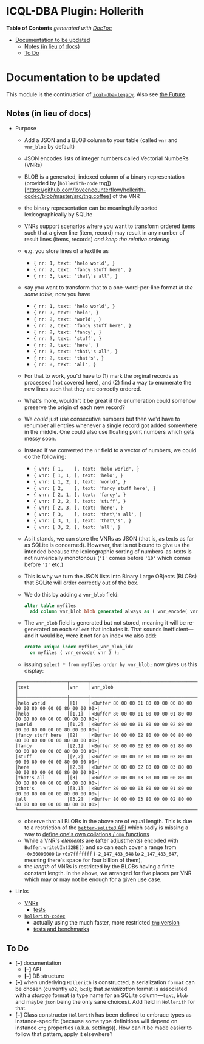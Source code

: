 
# ICQL-DBA Plugin: Hollerith

<!-- START doctoc generated TOC please keep comment here to allow auto update -->
<!-- DON'T EDIT THIS SECTION, INSTEAD RE-RUN doctoc TO UPDATE -->
**Table of Contents**  *generated with [DocToc](https://github.com/thlorenz/doctoc)*

- [Documentation to be updated](#documentation-to-be-updated)
  - [Notes (in lieu of docs)](#notes-in-lieu-of-docs)
  - [To Do](#to-do)

<!-- END doctoc generated TOC please keep comment here to allow auto update -->



# Documentation to be updated

This module is the continuation of
[`icql-dba-legacy`](https://github.com/loveencounterflow/icql-dba-legacy). Also see [the
Future](https://github.com/loveencounterflow/hollerith/blob/master/README-transition.md).


## Notes (in lieu of docs)

* Purpose
  * Add a JSON and a BLOB column to your table (called `vnr` and `vnr_blob` by default)
  * JSON encodes lists of integer numbers called Vectorial NumbeRs (VNRs)
  * BLOB is a generated, indexed column of a binary representation (provided by [`hollerith-code`
    tng])[https://github.com/loveencounterflow/hollerith-codec/blob/master/src/tng.coffee] of the VNR
  * the binary representation can be meaningfully sorted lexicographically by SQLite
  * VNRs support scenarios where you want to transform ordered items such that a given line (item, record)
    may result in any number of result lines (items, records) *and keep the relative ordering*
  * e.g. you store lines of a textfile as
    * `{ nr: 1, text: 'helo world', }`
    * `{ nr: 2, text: 'fancy stuff here', }`
    * `{ nr: 3, text: 'that\'s all', }`
  * say you want to transform that to a one-word-per-line format *in the same table*; now you have
    * `{ nr: 1, text: 'helo world', }`
    * `{ nr: ?, text: 'helo', }`
    * `{ nr: ?, text: 'world', }`
    * `{ nr: 2, text: 'fancy stuff here', }`
    * `{ nr: ?, text: 'fancy', }`
    * `{ nr: ?, text: 'stuff', }`
    * `{ nr: ?, text: 'here', }`
    * `{ nr: 3, text: 'that\'s all', }`
    * `{ nr: ?, text: 'that's', }`
    * `{ nr: ?, text: 'all', }`
  * For that to work, you'd have to (1) mark the orginal records as processed (not covered here), and (2)
    find a way to enumerate the new lines such that they are correctly ordered.
  * What's more, wouldn't it be great if the enumeration could somehow preserve the origin of each new
    record?
  * We *could* just use consecutive numbers but then we'd have to renumber all entries whenever a single
    record got added somewhere in the middle. One could also use floating point numbers which gets messy
    soon.
  * Instead if we converted the `nr` field to a vector of numbers, we could do the following:
    * `{ vnr: [ 1,    ], text: 'helo world', }`
    * `{ vnr: [ 1, 1, ], text: 'helo', }`
    * `{ vnr: [ 1, 2, ], text: 'world', }`
    * `{ vnr: [ 2,    ], text: 'fancy stuff here', }`
    * `{ vnr: [ 2, 1, ], text: 'fancy', }`
    * `{ vnr: [ 2, 2, ], text: 'stuff', }`
    * `{ vnr: [ 2, 3, ], text: 'here', }`
    * `{ vnr: [ 3,    ], text: 'that\'s all', }`
    * `{ vnr: [ 3, 1, ], text: 'that\'s', }`
    * `{ vnr: [ 3, 2, ], text: 'all', }`
  * As it stands, we can store the VNRs as JSON (that is, as texts as far as SQLite is concerned).
    However, that is not bound to give us the intended because the lexicographic sorting of
    numbers-as-texts is not numerically monotonous (`'1'` comes before `'10'` which comes before `'2'`
    etc.)
  * This is why we turn the JSON lists into Binary Large OBjects (BLOBs) that SQLite will order correctly
    out of the box.
  * We do this by adding a `vnr_blob` field:

    ```sql
    alter table myfiles
      add column vnr_blob blob generated always as ( vnr_encode( vnr ) ) virtual not null;
    ```

  * The `vnr_blob` field is generated but not stored, meaning it will be re-generated on each `select`
    that includes it. That sounds inefficient—and it would be, were it not for an index we also add:

    ```sql
    create unique index myfiles_vnr_blob_idx
      on myfiles ( vnr_encode( vnr ) );
    ```

  * issuing `select * from myfiles order by vnr_blob;` now gives us this display:

  ```
  ┌──────────────────┬───────┬────────────────────────────────────────────────────────────────────┐
  │text              │vnr    │vnr_blob                                                            │
  ├──────────────────┼───────┼────────────────────────────────────────────────────────────────────┤
  │helo world        │[1]    │<Buffer 80 00 00 01 80 00 00 00 80 00 00 00 80 00 00 00 80 00 00 00>│
  │helo              │[1,1]  │<Buffer 80 00 00 01 80 00 00 01 80 00 00 00 80 00 00 00 80 00 00 00>│
  │world             │[1,2]  │<Buffer 80 00 00 01 80 00 00 02 80 00 00 00 80 00 00 00 80 00 00 00>│
  │fancy stuff here  │[2]    │<Buffer 80 00 00 02 80 00 00 00 80 00 00 00 80 00 00 00 80 00 00 00>│
  │fancy             │[2,1]  │<Buffer 80 00 00 02 80 00 00 01 80 00 00 00 80 00 00 00 80 00 00 00>│
  │stuff             │[2,2]  │<Buffer 80 00 00 02 80 00 00 02 80 00 00 00 80 00 00 00 80 00 00 00>│
  │here              │[2,3]  │<Buffer 80 00 00 02 80 00 00 03 80 00 00 00 80 00 00 00 80 00 00 00>│
  │that's all        │[3]    │<Buffer 80 00 00 03 80 00 00 00 80 00 00 00 80 00 00 00 80 00 00 00>│
  │that's            │[3,1]  │<Buffer 80 00 00 03 80 00 00 01 80 00 00 00 80 00 00 00 80 00 00 00>│
  │all               │[3,2]  │<Buffer 80 00 00 03 80 00 00 02 80 00 00 00 80 00 00 00 80 00 00 00>│
  └──────────────────┴───────┴────────────────────────────────────────────────────────────────────┘
  ```

  * observe that all BLOBs in the above are of equal length. This is due to a restriction of the
    [`better-sqlite3` API](https://github.com/JoshuaWise/better-sqlite3/blob/master/docs/api.md) which sadly
    is missing a way to [define one's own collations / `cmp`
    functions](https://sqlite.org/c3ref/create_collation.html)
  * While a VNR's *elements* are (after adjustments) encoded with `Buffer.writeUInt32BE()` and so can each
    cover a range from `-0x80000000` to `+0x7fffffff` (`-2_147_483_648` to `2_147_483_647`, meaning there's
    space for four billion of them),
  * the *length* of VNRs is restricted by the BLOBs having a finite constant length. In the above, we
    arranged for five places per VNR which may or may not be enough for a given use case.

* Links
  * [VNRs](https://github.com/loveencounterflow/datom/blob/master/src/vnr.coffee)
    * [tests](https://github.com/loveencounterflow/hengist/blob/master/dev/datom/src/vnr.test.coffee)
  * [`hollerith-codec`](https://github.com/loveencounterflow/hollerith-codec)
    * actually using the much faster, more restricted [`tng` version](https://github.com/loveencounterflow/hollerith-codec/blob/master/src/tng.coffee)
    * [tests and benchmarks](https://github.com/loveencounterflow/hengist/tree/master/dev/hollerith-codec/src)

## To Do

* **[–]** documentation
  * **[–]** API
  * **[–]** DB structure
* **[–]** when underlying `Hollerith` is constructed, a serialization `format` can be chosen (currently
  `u32`, `bcd`); that *serialization* format is associated with a *storage* format (a type name for an
  SQLite column—`text`, `blob` and maybe `json` being the only sane choices). Add field in `Hollerith` for
  that.
* **[–]** Class constructor `Hollerith` has been defined to embrace types as instance-specific (because some
  type definitions will depend on instance `cfg` properties (a.k.a. settings)). How can it be made easier to
  follow that pattern, apply it elsewhere?



